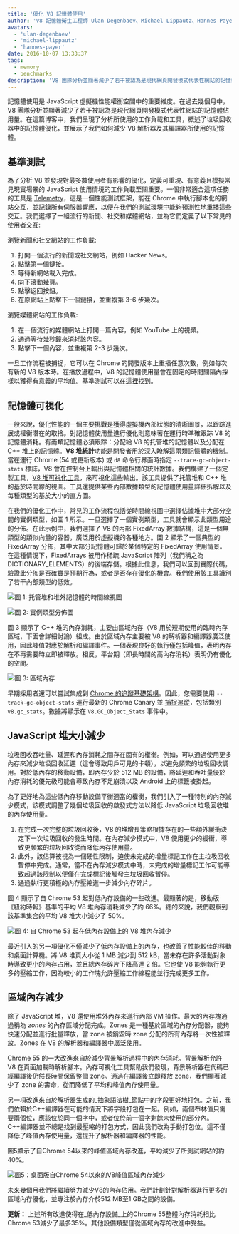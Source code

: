 ```yaml
---
title: '優化 V8 記憶體使用'
author: 'V8 記憶體衛生工程師 Ulan Degenbaev、Michael Lippautz、Hannes Payer 和 Toon Verwaest'
avatars:
  - 'ulan-degenbaev'
  - 'michael-lippautz'
  - 'hannes-payer'
date: 2016-10-07 13:33:37
tags:
  - memory
  - benchmarks
description: 'V8 團隊分析並顯著減少了若干被認為是現代網頁開發模式代表性網站的記憶體佔用量。'
---
```

記憶體使用是 JavaScript 虛擬機性能權衡空間中的重要維度。在過去幾個月中，V8 團隊分析並顯著減少了若干被認為是現代網頁開發模式代表性網站的記憶體佔用量。在這篇博客中，我們呈現了分析所使用的工作負載和工具，概述了垃圾回收器中的記憶體優化，並展示了我們如何減少 V8 解析器及其編譯器所使用的記憶體。

<!--truncate-->
## 基準測試

為了分析 V8 並發現對最多數使用者有影響的優化，定義可重現、有意義且模擬常見現實場景的 JavaScript 使用情境的工作負載至關重要。一個非常適合這項任務的工具是 [Telemetry](https://catapult.gsrc.io/telemetry)，這是一個性能測試框架，能在 Chrome 中執行腳本化的網站交互，並記錄所有伺服器響應，以便在我們的測試環境中能夠預測性地重播這些交互。我們選擇了一組流行的新聞、社交和媒體網站，並為它們定義了以下常見的使用者交互:

瀏覽新聞和社交網站的工作負載:

1. 打開一個流行的新聞或社交網站，例如 Hacker News。
1. 點擊第一個鏈接。
1. 等待新網站載入完成。
1. 向下滾動幾頁。
1. 點擊返回按鈕。
1. 在原網站上點擊下一個鏈接，並重複第 3-6 步幾次。

瀏覽媒體網站的工作負載:

1. 在一個流行的媒體網站上打開一篇內容，例如 YouTube 上的視頻。
1. 通過等待幾秒鐘來消耗該內容。
1. 點擊下一個內容，並重複第 2-3 步幾次。

一旦工作流程被捕捉，它可以在 Chrome 的開發版本上重播任意次數，例如每次有新的 V8 版本時。在播放過程中，V8 的記憶體使用量會在固定的時間間隔內採樣以獲得有意義的平均值。基準測試可以在[這裡](https://cs.chromium.org/chromium/src/tools/perf/page_sets/system_health/browsing_stories.py?q=browsing+news&sq=package:chromium&dr=CS&l=11)找到。

## 記憶體可視化

一般來說，優化性能的一個主要挑戰是獲得虛擬機內部狀態的清晰圖景，以跟踪進展或權衡潛在的取捨。對記憶體使用量進行優化則意味著在運行時準確跟踪 V8 的記憶體消耗。有兩類記憶體必須跟踪：分配給 V8 的托管堆的記憶體以及分配在 C++ 堆上的記憶體。**V8 堆統計**功能是開發者用於深入瞭解這兩類記憶體的機制。當在運行 Chrome (54 或更新版本) 或 `d8` 命令行界面時指定 `--trace-gc-object-stats` 標誌，V8 會在控制台上輸出與記憶體相關的統計數據。我們構建了一個定製工具，[V8 堆可視化工具](https://mlippautz.github.io/v8-heap-stats/)，來可視化這些輸出。該工具提供了托管堆和 C++ 堆的基於時間線的視圖。工具還提供某些內部數據類型的記憶體使用量詳細拆解以及每種類型的基於大小的直方圖。

在我們的優化工作中，常見的工作流程包括從時間線視圖中選擇佔據堆中大部分空間的實例類型，如圖 1 所示。一旦選擇了一個實例類型，工具就會顯示此類型用途的分佈。在此示例中，我們選擇了 V8 的內部 FixedArray 數據結構，這是一個無類型的類似向量的容器，廣泛用於虛擬機的各種地方。圖 2 顯示了一個典型的 FixedArray 分佈，其中大部分記憶體可歸於某個特定的 FixedArray 使用情景。在這種情況下，FixedArrays 被用作稀疏 JavaScript 陣列（我們稱之為 DICTIONARY\_ELEMENTS）的後端存儲。根據此信息，我們可以回到實際代碼，驗證此分佈是否確實是預期行為，或者是否存在優化的機會。我們使用該工具識別了若干內部類型的低效。

![圖 1: 托管堆和堆外記憶體的時間線視圖](/_img/optimizing-v8-memory/timeline-view.png)

![圖 2: 實例類型分佈圖](/_img/optimizing-v8-memory/distribution.png)

圖 3 顯示了 C++ 堆的內存消耗，主要由區域內存（V8 用於短期使用的臨時內存區域，下面會詳細討論）組成。由於區域內存主要被 V8 的解析器和編譯器廣泛使用，因此峰值對應於解析和編譯事件。一個表現良好的執行僅包括峰值，表明內存在不再需要時立即被釋放。相反，平台期（即長時間的高內存消耗）表明仍有優化的空間。

![圖 3: 區域內存](/_img/optimizing-v8-memory/zone-memory.png)

早期採用者還可以嘗試集成到 [Chrome 的追蹤基礎架構](https://www.chromium.org/developers/how-tos/trace-event-profiling-tool)。因此，您需要使用 `--track-gc-object-stats` 運行最新的 Chrome Canary 並 [捕捉追蹤](https://www.chromium.org/developers/how-tos/trace-event-profiling-tool/recording-tracing-runs#TOC-Capture-a-trace-on-Chrome-desktop)，包括類別 `v8.gc_stats`。數據將顯示在 `V8.GC_Object_Stats` 事件中。

## JavaScript 堆大小減少

垃圾回收吞吐量、延遲和內存消耗之間存在固有的權衡。例如，可以通過使用更多內存來減少垃圾回收延遲（這會導致用戶可見的卡頓），以避免頻繁的垃圾回收調用。對於低內存的移動設備，即內存少於 512 MB 的設備，將延遲和吞吐量優於內存消耗的優先級可能會導致內存不足崩潰以及 Android 上的標籤被掛起。

為了更好地為這些低內存移動設備平衡適當的權衡，我們引入了一種特別的內存減少模式，該模式調整了幾個垃圾回收的啟發式方法以降低 JavaScript 垃圾回收堆的內存使用量。

1. 在完成一次完整的垃圾回收後，V8 的堆增長策略根據存在的一些額外緩衝決定下一次垃圾回收的發生時間。在內存減少模式中，V8 使用更少的緩衝，導致更頻繁的垃圾回收從而降低內存使用量。
1. 此外，該估算被視為一個硬性限制，迫使未完成的增量標記工作在主垃圾回收暫停中完成。通常，當不在內存減少模式中時，未完成的增量標記工作可能導致超過該限制以便僅在完成標記後觸發主垃圾回收暫停。
1. 通過執行更積極的內存壓縮進一步減少內存碎片。

圖 4 顯示了自 Chrome 53 起對低內存設備的一些改進。最顯著的是，移動版《紐約時報》基準的平均 V8 堆內存消耗減少了約 66%。總的來說，我們觀察到該基準集合的平均 V8 堆大小減少了 50%。

![圖 4: 自 Chrome 53 起在低內存設備上的 V8 堆內存減少](/_img/optimizing-v8-memory/heap-memory-reduction.png)

最近引入的另一項優化不僅減少了低內存設備上的內存，也改善了性能較佳的移動和桌面計算機。將 V8 堆頁大小從 1 MB 減少到 512 kB，當未存在許多活動對象時導致更小的內存占用，並且總內存碎片下降高達 2 倍。它也使 V8 能夠執行更多的壓縮工作，因為較小的工作塊允許壓縮工作線程能並行完成更多工作。

## 區域內存減少

除了 JavaScript 堆，V8 還使用堆外內存來進行內部 VM 操作。最大的內存塊通過稱為 _zones_ 的內存區域分配完成。Zones 是一種基於區域的內存分配器，能夠快速分配並進行批量釋放，當 zone 被銷毀時 zone 分配的所有內存將一次性被釋放。Zones 在 V8 的解析器和編譯器中廣泛使用。

Chrome 55 的一大改進來自於減少背景解析過程中的內存消耗。背景解析允許 V8 在頁面加載時解析腳本。內存可視化工具幫助我們發現，背景解析器在代碼已經編譯後仍然長時間保留整個 zone。通過在編譯後立即釋放 zone，我們顯著減少了 zone 的壽命，從而降低了平均和峰值內存使用量。

另一項改進來自於解析器生成的_抽象語法樹_節點中的字段更好地打包。之前，我們依賴於C++編譯器在可能的情況下將字段打包在一起。例如，兩個布林值只需要兩個位，應該位於同一個字中，或者位於前一個字剩餘未使用的部分內。C++編譯器並不總是找到最壓縮的打包方式，因此我們改為手動打包位。這不僅降低了峰值內存使用量，還提升了解析器和編譯器的性能。

圖5顯示了自Chrome 54以來的峰值區域內存改進，平均減少了所測試網站的約40%。

![圖5：桌面版自Chrome 54以來的V8峰值區域內存減少](/_img/optimizing-v8-memory/peak-zone-memory-reduction.png)

未來幾個月我們將繼續努力減少V8的內存佔用。我們計劃針對解析器進行更多的區域內存優化，並專注於內存介於512 MB至1 GB之間的設備。

**更新：** 上述所有改進使得在_低內存設備_上的Chrome 55整體內存消耗相比Chrome 53減少了最多35%。其他設備類型僅從區域內存的改進中受益。
